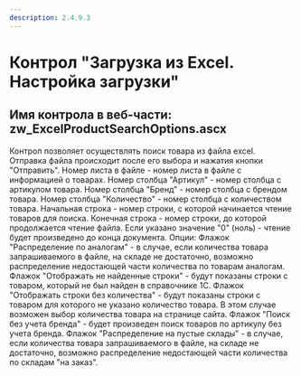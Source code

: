 ```yaml
---
description: 2.4.9.3
---
```


# Контрол "Загрузка из Excel. Настройка загрузки"

## Имя контрола в веб-части: zw\_ExcelProductSearchOptions.ascx

Контрол позволяет осуществлять поиск товара из файла excel. Отправка файла происходит после его выбора и нажатия кнопки "Отправить". Номер листа в файле - номер листа в файле с информацией о товарах. Номер столбца "Артикул" - номер столбца с артикулом товара. Номер столбца "Бренд" - номер столбца с брендом товара. Номер столбца "Количество" - номер столбца с количеством товара. Начальная строка - номер строки, с которой начинается чтение товаров для поиска. Конечная строка - номер строки, до которой продолжается чтение файла. Если указано значение "0" \(ноль\) - чтение будет произведено до конца документа. Опции: Флажок "Распределение по аналогам" - в случае, если количества товара запрашиваемого в файле, на складе не достаточно, возможно распределение недостающей части количества по товарам аналогам. Флажок "Отображать не найденные строки" - будут показаны строки с товаром, который не был найден в справочнике 1С. Флажок "Отображать строки без количества" - будут показаны строки с товаром для которого не указано количество товара. В этом случае возможен выбор количества товара на странице сайта. Флажок "Поиск без учета бренда" - будет произведен поиск товаров по артикулу без учета бренда. Флажок "Распределение на пустые склады" - в случае, если количества товара запрашиваемого в файле, на складе не достаточно, возможно распределение недостающей части количества по складам "на заказ".

